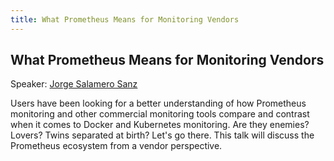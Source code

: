 ```yaml
---
title: What Prometheus Means for Monitoring Vendors
---
```


## What Prometheus Means for Monitoring Vendors

Speaker: [Jorge Salamero Sanz](/2018-munich/speakers/jorge-salamero-sanz/)

Users have been looking for a better understanding of how Prometheus monitoring and other commercial monitoring tools compare and contrast when it comes to Docker and Kubernetes monitoring. Are they enemies? Lovers? Twins separated at birth? Let's go there. This talk will discuss the Prometheus ecosystem from a vendor perspective.

